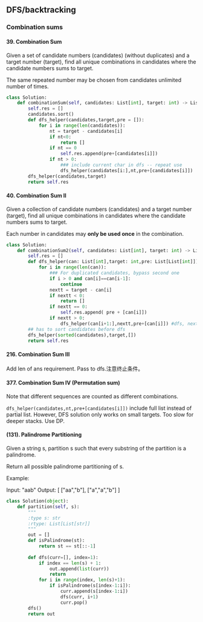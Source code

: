 ## DFS/backtracking
### Combination sums
#### 39. Combination Sum

Given a set of candidate numbers (candidates) (without duplicates) and a target number (target), find all unique combinations in candidates where the candidate numbers sums to target.

The same repeated number may be chosen from candidates unlimited number of times.

```python 
class Solution:
    def combinationSum(self, candidates: List[int], target: int) -> List[List[int]]:
        self.res = []
        candidates.sort()
        def dfs_helper(candidates,target,pre = []):
            for i in range(len(candidates)):
                nt = target - candidates[i]
                if nt<0:
                    return []
                if nt == 0
                    self.res.append(pre+[candidates[i]])
                if nt > 0:
                    ### include current char in dfs -- repeat use
                    dfs_helper(candidates[i:],nt,pre+[candidates[i]])
        dfs_helper(candidates,target)
        return self.res
```

#### 40. Combination Sum II

Given a collection of candidate numbers (candidates) and a target number (target), find all unique combinations in candidates where the candidate numbers sums to target.

Each number in candidates may __only be used once__ in the combination.

```python
class Solution:
    def combinationSum2(self, candidates: List[int], target: int) -> List[List[int]]:
        self.res = []
        def dfs_helper(can: List[int],target: int,pre: List[List[int]]):
            for i in range(len(can)):
                ### For duplicated candidates, bypass second one 
                if i > 0 and can[i]==can[i-1]:
                    continue
                nextt = target - can[i]
                if nextt < 0:
                    return []
                if nextt == 0:
                    self.res.append( pre + [can[i]])
                if nextt > 0:
                    dfs_helper(can[i+1:],nextt,pre+[can[i]]) #dfs, next char
        ## has to sort candidates before dfs
        dfs_helper(sorted(candidates),target,[])
        return self.res
```
#### 216. Combination Sum III

Add len of ans requirement. Pass to dfs.注意终止条件。
#### 377. Combination Sum IV (Permutation sum)

Note that different sequences are counted as different combinations.

`dfs_helper(candidates,nt,pre+[candidates[i]])` include full list instead of partial list. However, DFS solution only works on small targets. Too slow for deeper stacks. Use DP.


#### (131). Palindrome Partitioning

Given a string s, partition s such that every substring of the partition is a palindrome.

Return all possible palindrome partitioning of s.

Example:

Input: "aab"
Output:
[
  ["aa","b"],
  ["a","a","b"]
]
```python
class Solution(object):
    def partition(self, s):
        """
        :type s: str
        :rtype: List[List[str]]
        """
        out = []
        def isPalindrome(st):
            return st == st[::-1]
        
        def dfs(curr=[], index=1):
            if index == len(s) + 1:
                out.append(list(curr))
                return
            for i in range(index, len(s)+1):
                if isPalindrome(s[index-1:i]):
                    curr.append(s[index-1:i])
                    dfs(curr, i+1)
                    curr.pop()
        dfs()
        return out
```
